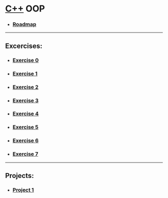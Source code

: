 # [C++](/CPP/CPP.md) OOP
- ### [Roadmap](/CPP/OOP/CPPOOPR.md)
***
## Excercises:
- ### [Exercise 0](/CPP/OOP/EX/ex0.cpp)
- ### [Exercise 1](/CPP/OOP/EX/ex1.cpp)
- ### [Exercise 2](/CPP/OOP/EX/ex2.cpp)
- ### [Exercise 3](/CPP/OOP/EX/ex3.cpp)
- ### [Exercise 4](/CPP/OOP/EX/ex4.cpp)
- ### [Exercise 5](/CPP/OOP/EX/ex5.cpp)
- ### [Exercise 6](/CPP/OOP/EX/ex6.cpp)
- ### [Exercise 7](/CPP/OOP/EX/ex7.cpp)
***
## Projects:
- ### [Project 1](/CPP/OOP/PROJ/Proj1.cpp)
